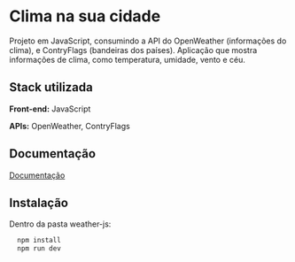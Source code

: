 
# Clima na sua cidade

Projeto em JavaScript, consumindo a API do OpenWeather (informações do clima), e ContryFlags (bandeiras dos países). Aplicação que mostra informações de clima, como temperatura, umidade, vento e céu. 





## Stack utilizada

**Front-end:** JavaScript

**APIs:** OpenWeather, ContryFlags


## Documentação

[Documentação](https://openweathermap.org/current)


## Instalação

Dentro da pasta weather-js:

```bash
  npm install 
  npm run dev
```
    
